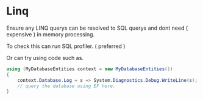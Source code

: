# Linq

Ensure any LINQ querys can be resolved to SQL querys and dont need ( expensive ) in memory processing.

To check this can run SQL profiler. ( preferred )

Or can try using code such as.

```c#
using (MyDatabaseEntities context = new MyDatabaseEntities())
{
    context.Database.Log = s => System.Diagnostics.Debug.WriteLine(s);
    // query the database using EF here.
}
```